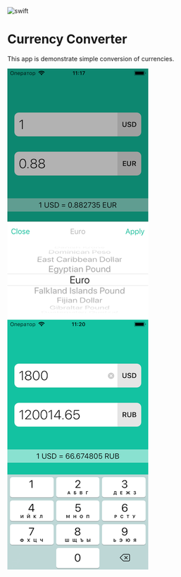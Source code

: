![swift](https://img.shields.io/badge/swift-4.0-orange.svg)
# Currency Converter

This app is demonstrate simple conversion of currencies.

![](screens/s1.png) ![](screens/s2.png)

